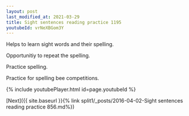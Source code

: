 ```yaml
---
layout: post
last_modified_at: 2021-03-29
title: Sight sentences reading practice 1195
youtubeId: vrNeXBGom3Y
---
```

 
 
Helps to learn sight words and their spelling.

Opportunitiy to repeat the spelling. 

Practice spelling. 
 
Practice for spelling bee competitions. 
 
{% include youtubePlayer.html id=page.youtubeId %}
 
 

[Next]({{ site.baseurl }}{% link  split1/_posts/2016-04-02-Sight sentences reading practice 856.md%})
 
